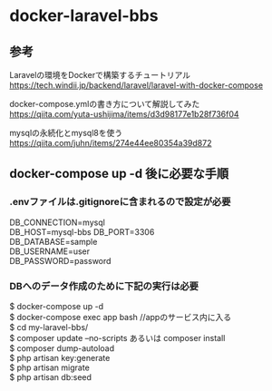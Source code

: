 # docker-laravel-bbs

## 参考

Laravelの環境をDockerで構築するチュートリアル  
https://tech.windii.jp/backend/laravel/laravel-with-docker-compose  

docker-compose.ymlの書き方について解説してみた  
https://qiita.com/yuta-ushijima/items/d3d98177e1b28f736f04

mysqlの永続化とmysql8を使う  
https://qiita.com/juhn/items/274e44ee80354a39d872

## docker-compose up -d 後に必要な手順

### .envファイルは.gitignoreに含まれるので設定が必要
DB_CONNECTION=mysql  
DB_HOST=mysql-bbs 
DB_PORT=3306  
DB_DATABASE=sample  
DB_USERNAME=user  
DB_PASSWORD=password  

### DBへのデータ作成のために下記の実行は必要
$ docker-compose up -d  
$ docker-compose exec app bash //appのサービス内に入る  
$ cd my-laravel-bbs/  
$ composer update –no-scripts あるいは composer install  
$ composer dump-autoload  
$ php artisan key:generate  
$ php artisan migrate  
$ php artisan db:seed  
